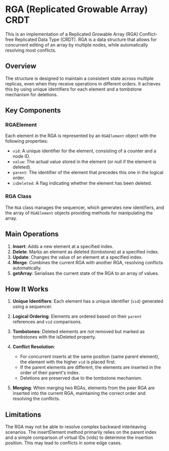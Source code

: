 # RGA (Replicated Growable Array) CRDT

This is an implementation of a Replicated Growable Array (RGA) Conflict-free Replicated Data Type (CRDT). RGA is a data structure that allows for concurrent editing of an array by multiple nodes, while automatically resolving most conflicts.

## Overview

The structure is designed to maintain a consistent state across multiple replicas, even when they receive operations in different orders. It achieves this by using unique identifiers for each element and a tombstone mechanism for deletions.

## Key Components

### RGAElement

Each element in the RGA is represented by an `RGAElement` object with the following properties:

-   `vid`: A unique identifier for the element, consisting of a counter and a node ID.
-   `value`: The actual value stored in the element (or null if the element is deleted).
-   `parent`: The identifier of the element that precedes this one in the logical order.
-   `isDeleted`: A flag indicating whether the element has been deleted.

### RGA Class

The `RGA` class manages the sequencer, which generates new identifiers, and the array of `RGAElement` objects providing methods for manipulating the array.

## Main Operations

1. **Insert**: Adds a new element at a specified index.
2. **Delete**: Marks an element as deleted (tombstone) at a specified index.
3. **Update**: Changes the value of an element at a specified index.
4. **Merge**: Combines the current RGA with another RGA, resolving conflicts automatically.
5. **getArray**: Serialises the current state of the RGA to an array of values.

## How It Works

1. **Unique Identifiers**: Each element has a unique identifier (`vid`) generated using a sequencer.

2. **Logical Ordering**: Elements are ordered based on their `parent` references and `vid` comparisons.

3. **Tombstones**: Deleted elements are not removed but marked as tombstones with the isDeleted property.

4. **Conflict Resolution**:

    - For concurrent inserts at the same position (same parent element), the element with the higher `vid` is placed first.
    - If the parent elements are different, the elements are inserted in the order of their parent's index.
    - Deletions are preserved due to the tombstone mechanism.

5. **Merging**: When merging two RGAs, elements from the peer RGA are inserted into the current RGA, maintaining the correct order and resolving the conflicts.

## Limitations

The RGA may not be able to resolve complex backward interleaving scenarios. The insertElement method primarily relies on the parent index and a simple comparison of virtual IDs (vids) to determine the insertion position. This may lead to conflicts in some edge cases.
